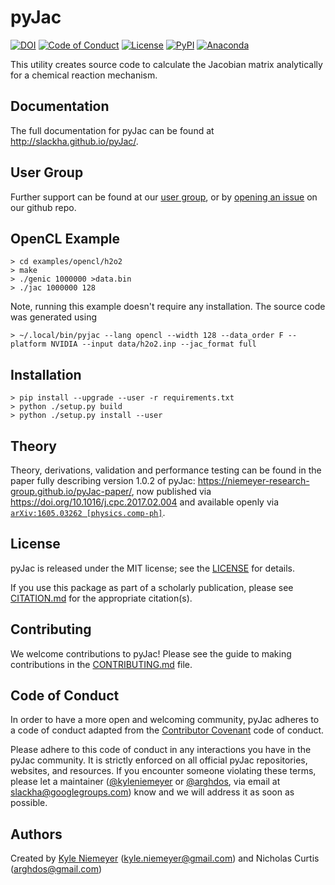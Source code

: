 # pyJac

[![DOI](https://zenodo.org/badge/19829533.svg)](https://zenodo.org/badge/latestdoi/19829533)
[![Code of Conduct](https://img.shields.io/badge/code%20of%20conduct-contributor%20covenant-green.svg)](http://contributor-covenant.org/version/1/4/)
[![License](https://img.shields.io/badge/license-MIT-blue.svg)](https://opensource.org/licenses/MIT)
[![PyPI](https://badge.fury.io/py/pyJac.svg)](https://badge.fury.io/py/pyJac)
[![Anaconda](https://anaconda.org/slackha/pyjac/badges/version.svg)](https://anaconda.org/slackha/pyjac)

This utility creates source code to calculate the Jacobian matrix analytically
for a chemical reaction mechanism.

## Documentation

The full documentation for pyJac can be found at <http://slackha.github.io/pyJac/>.

## User Group

Further support can be found at our [user group](https://groups.io/g/slackha-users),
or by [opening an issue](https://github.com/SLACKHA/pyJac/issues) on our github repo.

## OpenCL Example

```
> cd examples/opencl/h2o2
> make
> ./genic 1000000 >data.bin
> ./jac 1000000 128
```

Note, running this example doesn't require any installation. The source code was generated using 
```
> ~/.local/bin/pyjac --lang opencl --width 128 --data_order F --platform NVIDIA --input data/h2o2.inp --jac_format full
```

## Installation

```
> pip install --upgrade --user -r requirements.txt
> python ./setup.py build
> python ./setup.py install --user
```

## Theory

Theory, derivations, validation and performance testing can be found in the paper
fully describing version 1.0.2 of pyJac: <https://niemeyer-research-group.github.io/pyJac-paper/>,
now published via <https://doi.org/10.1016/j.cpc.2017.02.004> and available
openly via [`arXiv:1605.03262 [physics.comp-ph]`](https://arxiv.org/abs/1605.03262).

## License

pyJac is released under the MIT license; see the
[LICENSE](https://github.com/slackha/pyJac/blob/master/LICENSE) for details.

If you use this package as part of a scholarly publication, please see
[CITATION.md](https://github.com/slackha/pyJac/blob/master/CITATION.md)
for the appropriate citation(s).

## Contributing

We welcome contributions to pyJac! Please see the guide to making contributions
in the [CONTRIBUTING.md](https://github.com/slackha/pyJac/blob/master/CONTRIBUTING.md)
file.

## Code of Conduct

In order to have a more open and welcoming community, pyJac adheres to a code of conduct adapted from the [Contributor Covenant](http://contributor-covenant.org) code of conduct.

Please adhere to this code of conduct in any interactions you have in the pyJac community. It is strictly enforced on all official pyJac repositories, websites, and resources. If you encounter someone violating these terms, please let a maintainer ([@kyleniemeyer](https://github.com/kyleniemeyer) or [@arghdos](https://github.com/arghdos), via email at <slackha@googlegroups.com>) know and we will address it as soon as possible.

## Authors

Created by [Kyle Niemeyer](http://kyleniemeyer.com) (<kyle.niemeyer@gmail.com>) and
Nicholas Curtis (<arghdos@gmail.com>)

